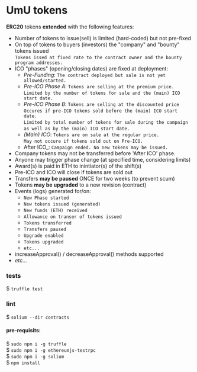 # UmU tokens

**ERC20** tokens **extended** with the following features:<br/>
- Number of tokens to issue(sell) is limited (hard-coded) but not pre-fixed<br/>
- On top of tokens to buyers (investors) the "company" and "bounty" tokens issued <br />
 `Tokens issed at fixed rate to the contract owner and the bounty program addresses.` <br /> 
- ICO "phases" (opening/closing dates) are fixed at deployment:<br/>
  - _Pre-Funding_: `The contract deployed but sale is not yet allowed/started.`<br/>
  - _Pre-ICO Phase A_: `Tokens are selling at the premium price.` <br />
  `Limited by the number of tokens for sale and the (main) ICO start date.`<br/>
  - _Pre-ICO Phase B_: `Tokens are selling at the discounted price` <br />
  `Occures if pre-ICO tokens sold before the (main) ICO start date.`<br />
  `Limited by total number of tokens for sale during the campaign` <br />
  `as well as by the (main) ICO start date.` <br />
  - _(Main) ICO_: `Tokens are on sale at the regular price.`<br/>
  `May not occure if tokens sold out on Pre-ICO.` <br />
  - After ICO_: `Campaign ended. No new tokens may be issued.` <br />
- Company tokens may not be transferred before 'After ICO' phase. <br/>
- Anyone may trigger phase change (at specified time, considering limits)<br/>
- Award(s) is paid in ETH to inintiator(s) of the shift(s)<br/>
- Pre-ICO and ICO will close if tokens are sold out<br/>
- Transfers **may be paused** ONCE for two weeks (to prevent scum)
- Tokens **may be upgraded** to a new revision (contract)
- Events (logs) generated for/on:<br/>
  - `New Phase started`<br/>
  - `New tokens issued (generated)`<br/>
  - `New funds (ETH) received` <br/>
  - `Allowance on transer of tokens issued`<br/>
  - `Tokens transferred`<br/>
  - `Transfers paused`<br/>
  - `Upgrade enabled`<br/>
  - `Tokens upgraded`<br/>
  - `etc...`<br/>
- increaseApproval() / decreaseApproval() methods supported<br/> 
- _etc...<br/>_

### tests
$ `truffle test`

### lint
$ `solium --dir contracts`
 
#### pre-requisits:
$ `sudo npm i -g truffle` <br />
$ `sudo npm i -g ethereumjs-testrpc` <br />
$ `sudo npm i -g solium` <br/>
$ `npm install` <br />
